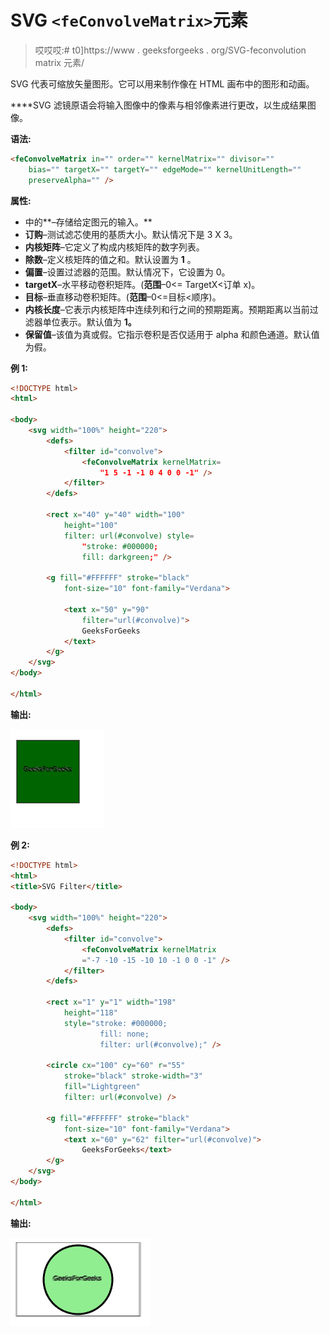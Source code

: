 # SVG `<feConvolveMatrix>`元素

> 哎哎哎:# t0]https://www . geeksforgeeks . org/SVG-feconvolution matrix 元素/

SVG 代表可缩放矢量图形。它可以用来制作像在 HTML 画布中的图形和动画。

**<feconvolvelmatrix>**SVG 滤镜原语会将输入图像中的像素与相邻像素进行更改，以生成结果图像。

**语法:**

```html
<feConvolveMatrix in="" order="" kernelMatrix="" divisor="" 
    bias="" targetX="" targetY="" edgeMode="" kernelUnitLength=""
    preserveAlpha="" />

```

**属性:**

*   中的**–存储给定图元的输入。**
*   **订购**–测试滤芯使用的基质大小。默认情况下是 3 X 3。
*   **内核矩阵**–它定义了构成内核矩阵的数字列表。
*   **除数**–定义核矩阵的值之和。默认设置为 **1** 。
*   **偏置**–设置过滤器的范围。默认情况下，它设置为 0。
*   **targetX**–水平移动卷积矩阵。(**范围**–0<= TargetX<订单 x)。
*   **目标**–垂直移动卷积矩阵。(**范围**–0<=目标<顺序)。
*   **内核长度**–它表示内核矩阵中连续列和行之间的预期距离。预期距离以当前过滤器单位表示。默认值为 **1。**
*   **保留值**–该值为真或假。它指示卷积是否仅适用于 alpha 和颜色通道。默认值为假。

**例 1:**

```html
<!DOCTYPE html>
<html>

<body>
    <svg width="100%" height="220">
        <defs>
            <filter id="convolve">
                <feConvolveMatrix kernelMatrix=
                    "1 5 -1 -1 0 4 0 0 -1" />
            </filter>
        </defs>

        <rect x="40" y="40" width="100" 
            height="100" 
            filter: url(#convolve) style=
                "stroke: #000000;
                fill: darkgreen;" />

        <g fill="#FFFFFF" stroke="black" 
            font-size="10" font-family="Verdana">

            <text x="50" y="90" 
                filter="url(#convolve)">
                GeeksForGeeks
            </text>
        </g>
    </svg>
</body>

</html>
```

**输出:**

![](img/b4fddd8ea7a35ae25dcbf69e7009e269.png)

**例 2:**

```html
<!DOCTYPE html>
<html>
<title>SVG Filter</title>

<body>
    <svg width="100%" height="220">
        <defs>
            <filter id="convolve">
                <feConvolveMatrix kernelMatrix
                ="-7 -10 -15 -10 10 -1 0 0 -1" />
            </filter>
        </defs>

        <rect x="1" y="1" width="198" 
            height="118" 
            style="stroke: #000000; 
                    fill: none;
                    filter: url(#convolve);" />

        <circle cx="100" cy="60" r="55" 
            stroke="black" stroke-width="3" 
            fill="Lightgreen" 
            filter: url(#convolve) />

        <g fill="#FFFFFF" stroke="black" 
            font-size="10" font-family="Verdana">
            <text x="60" y="62" filter="url(#convolve)">
                GeeksForGeeks</text>
        </g>
    </svg>
</body>

</html>
```

**输出:**

![](img/8266cdf1eeb2ef692dee0672c9b59ab6.png)